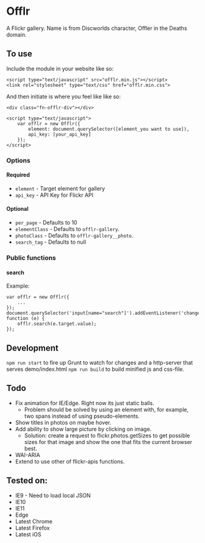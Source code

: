 # Offlr

A Flickr gallery.
Name is from Discworlds character, Offler in the Deaths domain.

## To use
Include the module in your website like so:
```
<script type="text/javascript" src="offlr.min.js"></script>
<link rel="stylesheet" type="text/css" href="offlr.min.css">
```

And then initiate is where you feel like like so:
```
<div class="fn-offlr-div"></div>

<script type="text/javascript">
    var offlr = new Offlr({
        element: document.querySelector([element_you want to use]),
        api_key: [your_api_key]
    });
</script>
```

### Options

#### Required

* `element` - Target element for gallery
* `api_key` - API Key for Flickr API

#### Optional

* `per_page` - Defaults to 10
* `elementClass` - Defaults to `offlr-gallery`. 
* `photoClass` - Defaults to `offlr-gallery__photo`.
* `search_tag` - Defaults to null

### Public functions

#### search

Example: 
```
var offlr = new Offlr({
    ...
});
document.querySelector('input[name="search"]').addEventListener('change', function (e) {
    offlr.search(e.target.value);
});
```

## Development

`npm run start` to fire up Grunt to watch for changes and a http-server that serves demo/index.html
`npm run build` to build minified js and css-file.

## Todo

* Fix animation for IE/Edge. Right now its just static balls.
    * Problem should be solved by using an element with, for example, two spans instead of using pseudo-elements.
* Show titles in photos on maybe hover.
* Add ability to show large picture by clicking on image.
    * Solution: create a request to flickr.photos.getSizes to get possible sizes for that image and show the one that fits the current browser best.
* WAI-ARIA
* Extend to use other of flickr-apis functions.

## Tested on:

* IE9 - Need to load local JSON
* IE10
* IE11
* Edge
* Latest Chrome
* Latest Firefox
* Latest iOS